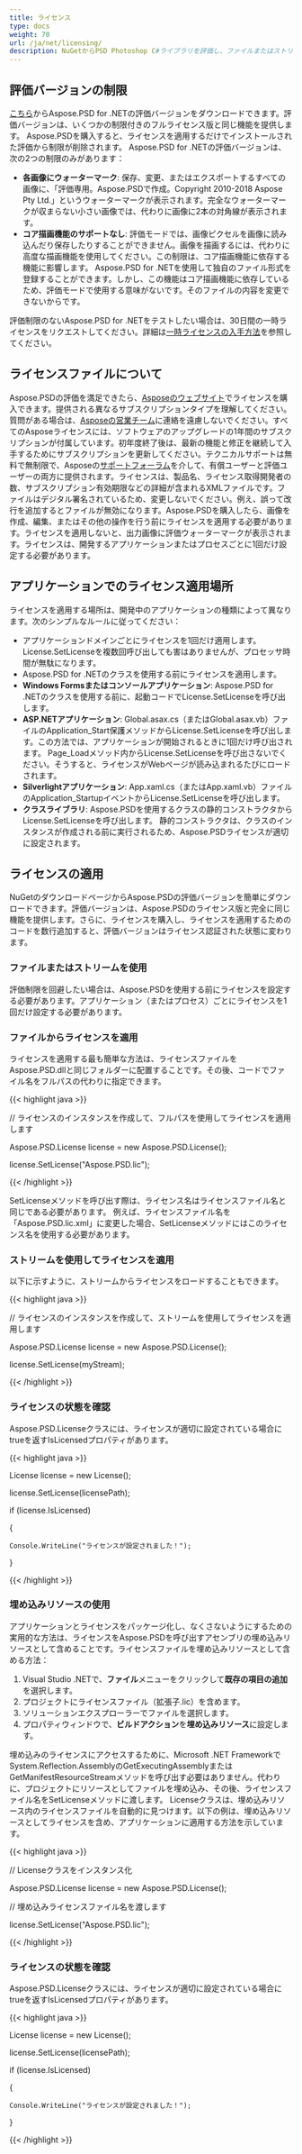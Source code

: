 ```yaml
---
title: ライセンス
type: docs
weight: 70
url: /ja/net/licensing/
description: NuGetからPSD Photoshop C#ライブラリを評価し、ファイルまたはストリームを使用してライセンスを適用して、インストールされた評価から制限を除去します。
---
```


## **評価バージョンの制限**
[こちら](https://www.nuget.org/packages/Aspose.psd/)からAspose.PSD for .NETの評価バージョンをダウンロードできます。評価バージョンは、いくつかの制限付きのフルライセンス版と同じ機能を提供します。 Aspose.PSDを購入すると、ライセンスを適用するだけでインストールされた評価から制限が削除されます。 Aspose.PSD for .NETの評価バージョンは、次の2つの制限のみがあります：

- **各画像にウォーターマーク**: 保存、変更、またはエクスポートするすべての画像に、「評価専用。Aspose.PSDで作成。Copyright 2010-2018 Aspose Pty Ltd.」というウォーターマークが表示されます。完全なウォーターマークが収まらない小さい画像では、代わりに画像に2本の対角線が表示されます。
- **コア描画機能のサポートなし**: 評価モードでは、画像ピクセルを画像に読み込んだり保存したりすることができません。画像を描画するには、代わりに高度な描画機能を使用してください。この制限は、コア描画機能に依存する機能に影響します。 Aspose.PSD for .NETを使用して独自のファイル形式を登録することができます。しかし、この機能はコア描画機能に依存しているため、評価モードで使用する意味がないです。そのファイルの内容を変更できないからです。

評価制限のないAspose.PSD for .NETをテストしたい場合は、30日間の一時ライセンスをリクエストしてください。詳細は[一時ライセンスの入手方法](https://purchase.aspose.com/temporary-license)を参照してください。
## **ライセンスファイルについて**
Aspose.PSDの評価を満足できたら、[Asposeのウェブサイト](https://purchase.aspose.com/default.aspx)でライセンスを購入できます。提供される異なるサブスクリプションタイプを理解してください。質問がある場合は、[Asposeの営業チーム](https://company.aspose.com/contact)に連絡を遠慮しないでください。すべてのAsposeライセンスには、ソフトウェアのアップグレードの1年間のサブスクリプションが付属しています。初年度終了後は、最新の機能と修正を継続して入手するためにサブスクリプションを更新してください。テクニカルサポートは無料で無制限で、Asposeの[サポートフォーラム](https://forum.aspose.com/)を介して、有償ユーザーと評価ユーザーの両方に提供されます。ライセンスは、製品名、ライセンス取得開発者の数、サブスクリプション有効期限などの詳細が含まれるXMLファイルです。ファイルはデジタル署名されているため、変更しないでください。例え、誤って改行を追加するとファイルが無効になります。Aspose.PSDを購入したら、画像を作成、編集、またはその他の操作を行う前にライセンスを適用する必要があります。ライセンスを適用しないと、出力画像に評価ウォーターマークが表示されます。ライセンスは、開発するアプリケーションまたはプロセスごとに1回だけ設定する必要があります。
## **アプリケーションでのライセンス適用場所**
ライセンスを適用する場所は、開発中のアプリケーションの種類によって異なります。次のシンプルなルールに従ってください：

- アプリケーションドメインごとにライセンスを1回だけ適用します。 License.SetLicenseを複数回呼び出しても害はありませんが、プロセッサ時間が無駄になります。
- Aspose.PSD for .NETのクラスを使用する前にライセンスを適用します。
- **Windows Formsまたはコンソールアプリケーション**: Aspose.PSD for .NETのクラスを使用する前に、起動コードでLicense.SetLicenseを呼び出します。
- **ASP.NETアプリケーション**: Global.asax.cs（またはGlobal.asax.vb）ファイルのApplication_Start保護メソッドからLicense.SetLicenseを呼び出します。この方法では、アプリケーションが開始されるときに1回だけ呼び出されます。 Page_Loadメソッド内からLicense.SetLicenseを呼び出さないでください。そうすると、ライセンスがWebページが読み込まれるたびにロードされます。
- **Silverlightアプリケーション**: App.xaml.cs（またはApp.xaml.vb）ファイルのApplication_StartupイベントからLicense.SetLicenseを呼び出します。
- **クラスライブラリ**: Aspose.PSDを使用するクラスの静的コンストラクタからLicense.SetLicenseを呼び出します。 静的コンストラクタは、クラスのインスタンスが作成される前に実行されるため、Aspose.PSDライセンスが適切に設定されます。
## **ライセンスの適用**
NuGetのダウンロードページからAspose.PSDの評価バージョンを簡単にダウンロードできます。評価バージョンは、Aspose.PSDのライセンス版と完全に同じ機能を提供します。さらに、ライセンスを購入し、ライセンスを適用するためのコードを数行追加すると、評価バージョンはライセンス認証された状態に変わります。
### **ファイルまたはストリームを使用**
評価制限を回避したい場合は、Aspose.PSDを使用する前にライセンスを設定する必要があります。アプリケーション（またはプロセス）ごとにライセンスを1回だけ設定する必要があります。
### **ファイルからライセンスを適用**
ライセンスを適用する最も簡単な方法は、ライセンスファイルをAspose.PSD.dllと同じフォルダーに配置することです。その後、コードでファイル名をフルパスの代わりに指定できます。



{{< highlight java >}}

 // ライセンスのインスタンスを作成して、フルパスを使用してライセンスを適用します

Aspose.PSD.License license = new Aspose.PSD.License();

license.SetLicense("Aspose.PSD.lic");



{{< /highlight >}}



SetLicenseメソッドを呼び出す際は、ライセンス名はライセンスファイル名と同じである必要があります。 例えば、ライセンスファイル名を「Aspose.PSD.lic.xml」に変更した場合、SetLicenseメソッドにはこのライセンス名を使用する必要があります。
### **ストリームを使用してライセンスを適用**
以下に示すように、ストリームからライセンスをロードすることもできます。



{{< highlight java >}}



// ライセンスのインスタンスを作成して、ストリームを使用してライセンスを適用します

Aspose.PSD.License license = new Aspose.PSD.License();

license.SetLicense(myStream);



{{< /highlight >}}
### **ライセンスの状態を確認**
Aspose.PSD.Licenseクラスには、ライセンスが適切に設定されている場合にtrueを返すIsLicensedプロパティがあります。



{{< highlight java >}}

 License license = new License();

license.SetLicense(licensePath);

if (license.IsLicensed)

{

    Console.WriteLine("ライセンスが設定されました！");

}

{{< /highlight >}}
### **埋め込みリソースの使用**
アプリケーションとライセンスをパッケージ化し、なくさないようにするための実用的な方法は、ライセンスをAspose.PSDを呼び出すアセンブリの埋め込みリソースとして含めることです。ライセンスファイルを埋め込みリソースとして含める方法：

1. Visual Studio .NETで、**ファイル**メニューをクリックして**既存の項目の追加**を選択します。
1. プロジェクトにライセンスファイル（拡張子.lic）を含めます。
1. ソリューションエクスプローラーでファイルを選択します。
1. プロパティウィンドウで、**ビルドアクション**を**埋め込みリソース**に設定します。

埋め込みのライセンスにアクセスするために、Microsoft .NET FrameworkでSystem.Reflection.AssemblyのGetExecutingAssemblyまたはGetManifestResourceStreamメソッドを呼び出す必要はありません。代わりに、プロジェクトにリソースとしてファイルを埋め込み、その後、ライセンスファイル名をSetLicenseメソッドに渡します。 Licenseクラスは、埋め込みリソース内のライセンスファイルを自動的に見つけます。以下の例は、埋め込みリソースとしてライセンスを含め、アプリケーションに適用する方法を示しています。



{{< highlight java >}}

 // Licenseクラスをインスタンス化

Aspose.PSD.License license = new Aspose.PSD.License();



// 埋め込みライセンスファイル名を渡します

license.SetLicense("Aspose.PSD.lic");

{{< /highlight >}}


### **ライセンスの状態を確認**
Aspose.PSD.Licenseクラスには、ライセンスが適切に設定されている場合にtrueを返すIsLicensedプロパティがあります。



{{< highlight java >}}

 License license = new License();

license.SetLicense(licensePath);

if (license.IsLicensed)

{

    Console.WriteLine("ライセンスが設定されました！");

}

{{< /highlight >}}
